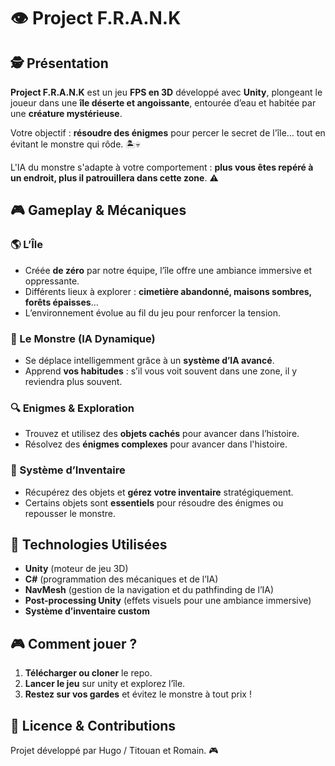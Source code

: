 # 👁️ Project F.R.A.N.K

## 🕵️ Présentation
**Project F.R.A.N.K** est un jeu **FPS en 3D** développé avec **Unity**, plongeant le joueur dans une **île déserte et angoissante**, entourée d’eau et habitée par une **créature mystérieuse**.  

Votre objectif : **résoudre des énigmes** pour percer le secret de l'île… tout en évitant le monstre qui rôde. 🏝️💀  

L'IA du monstre s'adapte à votre comportement : **plus vous êtes repéré à un endroit, plus il patrouillera dans cette zone**. ⚠️  

## 🎮 Gameplay & Mécaniques
### 🌎 L’Île
- Créée **de zéro** par notre équipe, l’île offre une ambiance immersive et oppressante.  
- Différents lieux à explorer : **cimetière abandonné, maisons sombres, forêts épaisses**…  
- L’environnement évolue au fil du jeu pour renforcer la tension.  

### 👹 Le Monstre (IA Dynamique)
- Se déplace intelligemment grâce à un **système d’IA avancé**.  
- Apprend **vos habitudes** : s’il vous voit souvent dans une zone, il y reviendra plus souvent. 

### 🔍 Enigmes & Exploration
- Trouvez et utilisez des **objets cachés** pour avancer dans l’histoire.  
- Résolvez des **énigmes complexes** pour avancer dans l'histoire.

### 🎒 Système d’Inventaire
- Récupérez des objets et **gérez votre inventaire** stratégiquement.  
- Certains objets sont **essentiels** pour résoudre des énigmes ou repousser le monstre.  

## 🔧 Technologies Utilisées
- **Unity** (moteur de jeu 3D)  
- **C#** (programmation des mécaniques et de l’IA)  
- **NavMesh** (gestion de la navigation et du pathfinding de l’IA)  
- **Post-processing Unity** (effets visuels pour une ambiance immersive)  
- **Système d’inventaire custom**  

## 🎮 Comment jouer ?
1. **Télécharger ou cloner** le repo.  
2. **Lancer le jeu** sur unity et explorez l’île.  
3. **Restez sur vos gardes** et évitez le monstre à tout prix !  

## 📜 Licence & Contributions
Projet développé par Hugo / Titouan et Romain. 🎮  
